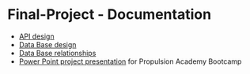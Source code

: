 # Final-Project - Documentation

  - [API design](https://github.com/fderisio/SaveUp-BackEnd/blob/master/Docs/API.docx)
  - [Data Base design](https://github.com/fderisio/SaveUp-BackEnd/blob/master/Docs/DataBaseTables.xlsx)
  - [Data Base relationships](https://github.com/fderisio/SaveUp-BackEnd/blob/master/Docs/DataBase.png)
  - [Power Point project presentation](https://github.com/fderisio/SaveUp-BackEnd/blob/master/Docs/SaveUp%20-%20Project%20Presentation.pptx) for Propulsion Academy Bootcamp